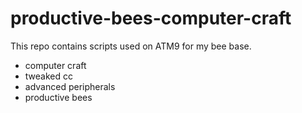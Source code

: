 # productive-bees-computer-craft
This repo contains scripts used on ATM9 for my bee base.
- computer craft
- tweaked cc
- advanced peripherals
- productive bees



